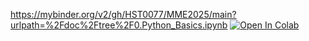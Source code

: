 https://mybinder.org/v2/gh/HST0077/MME2025/main?urlpath=%2Fdoc%2Ftree%2F0.Python_Basics.ipynb
[![Open In Colab](https://colab.research.google.com/assets/colab-badge.svg)]([https://colab.research.google.com/github/example-user/deep-learning-notebooks/blob/main/my_notebook.ipynb](https://colab.research.google.com/github/HST0077/MME2025/blob/main/0.Python_Basics.ipynb))
